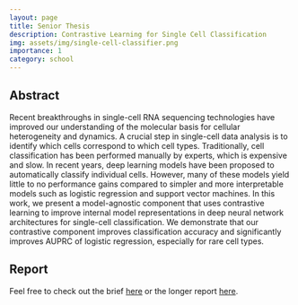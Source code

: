 ```yaml
---
layout: page
title: Senior Thesis
description: Contrastive Learning for Single Cell Classification
img: assets/img/single-cell-classifier.png
importance: 1
category: school
---
```


## Abstract
Recent breakthroughs in single-cell RNA sequencing technologies have improved our understanding of the molecular basis for cellular heterogeneity and dynamics.
A crucial step in single-cell data analysis is to identify which cells correspond to which cell types.
Traditionally, cell classification has been performed manually by experts, which is expensive and slow. In recent years, deep learning models have been proposed to automatically classify individual cells.
However, many of these models yield little to no performance gains compared to simpler and more interpretable models such as logistic regression and support vector machines.
In this work, we present a model-agnostic component that uses contrastive learning to improve internal model representations in deep neural network architectures for single-cell classification.
We demonstrate that our contrastive component improves classification accuracy and significantly improves AUPRC of logistic regression, especially for rare cell types.

## Report
Feel free to check out the brief [here](https://williamhowardsnyder.github.io/assets/pdf/Thesis_Brief.pdf) or the longer report [here](https://williamhowardsnyder.github.io/assets/img/Undergrad_Thesis_Write_Up.pdf).